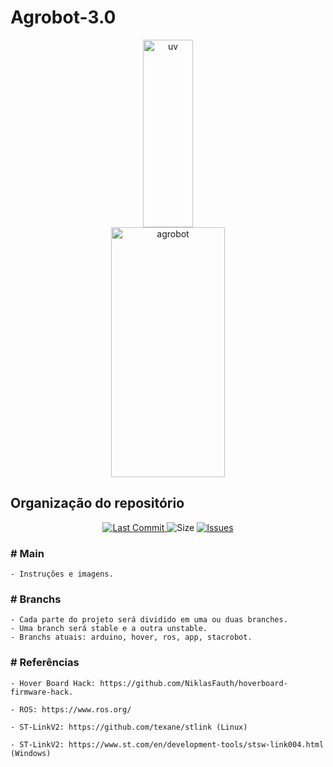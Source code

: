 # Agrobot-3.0

<p align="middle" float="left">
  <img title="uv" src="https://github.com/CaioslppUO/Agrobot-3.0/blob/main/img/uv.gif" width="40%" height="300px" />
  <img title="agrobot" src="https://github.com/CaioslppUO/Agrobot-3.0/blob/main/img/agrobot.gif" width="60%" height="400px" /> 
</p>



## Organização do repositório

<p align="center">
  <a href="https://github.com/CaioslppUO/Agrobot-3.0/commits/master">
    <img alt="Last Commit" src="https://img.shields.io/github/last-commit/CaioslppUO/Agrobot-3.0">
  </a>
  
  <img alt="Size" src="https://img.shields.io/github/repo-size/CaioslppUO/Agrobot-3.0">
  
  <a href="https://github.com/CaioslppUO/Agrobot-3.0/issues">
    <img alt="Issues" src="https://img.shields.io/github/issues/CaioslppUO/Agrobot-3.0">
  </a>
</p>

### # Main

    - Instruções e imagens.

### # Branchs

    - Cada parte do projeto será dividido em uma ou duas branches.
    - Uma branch será stable e a outra unstable.
    - Branchs atuais: arduino, hover, ros, app, stacrobot.

### # Referências

    - Hover Board Hack: https://github.com/NiklasFauth/hoverboard-firmware-hack.

    - ROS: https://www.ros.org/

    - ST-LinkV2: https://github.com/texane/stlink (Linux)

    - ST-LinkV2: https://www.st.com/en/development-tools/stsw-link004.html (Windows)